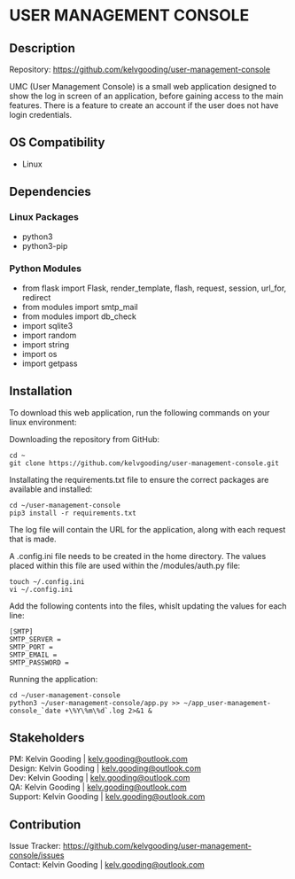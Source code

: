 # USER MANAGEMENT CONSOLE

## Description

Repository: https://github.com/kelvgooding/user-management-console

UMC (User Management Console) is a small web application designed to show the log in screen of an application, before gaining access to the main features. There is a feature to create an account if the user does not have login credentials.

## OS Compatibility

- Linux

## Dependencies

### Linux Packages

- python3
- python3-pip

### Python Modules

- from flask import Flask, render_template, flash, request, session, url_for, redirect
- from modules import smtp_mail
- from modules import db_check
- import sqlite3
- import random
- import string
- import os
- import getpass

## Installation

To download this web application, run the following commands on your linux environment:

Downloading the repository from GitHub:

```
cd ~
git clone https://github.com/kelvgooding/user-management-console.git
```

Installating the requirements.txt file to ensure the correct packages are available and installed:

```
cd ~/user-management-console
pip3 install -r requirements.txt
```

The log file will contain the URL for the application, along with each request that is made.

A .config.ini file needs to be created in the home directory. The values placed within this file are used within the /modules/auth.py file:

```
touch ~/.config.ini
vi ~/.config.ini
```

Add the following contents into the files, whislt updating the values for each line:

```
[SMTP]
SMTP_SERVER = 
SMTP_PORT = 
SMTP_EMAIL = 
SMTP_PASSWORD = 
```

Running the application:

```
cd ~/user-management-console
python3 ~/user-management-console/app.py >> ~/app_user-management-console_`date +\%Y\%m\%d`.log 2>&1 &
```
## Stakeholders

PM: Kelvin Gooding | kelv.gooding@outlook.com<br>
Design: Kelvin Gooding | kelv.gooding@outlook.com<br>
Dev: Kelvin Gooding | kelv.gooding@outlook.com<br>
QA: Kelvin Gooding | kelv.gooding@outlook.com<br>
Support: Kelvin Gooding | kelv.gooding@outlook.com

## Contribution

Issue Tracker: https://github.com/kelvgooding/user-management-console/issues<br>
Contact: Kelvin Gooding | kelv.gooding@outlook.com
